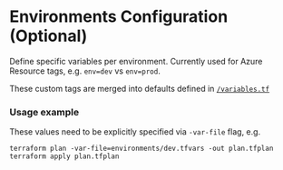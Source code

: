 # Environments Configuration (Optional)

Define specific variables per environment. Currently used for Azure Resource tags, e.g. `env=dev` vs `env=prod`.

These custom tags are merged into defaults defined in [`/variables.tf`](./../variables.tf)

### Usage example

These values need to be explicitly specified via `-var-file` flag, e.g.

```
terraform plan -var-file=environments/dev.tfvars -out plan.tfplan
terraform apply plan.tfplan
```
